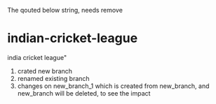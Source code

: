 The qouted below string, needs remove
# indian-cricket-league
india cricket league"

1. crated new branch
2. renamed existing branch
3. changes on new_branch_1 which is created from new_branch, and new_branch will be deleted, to see the impact
